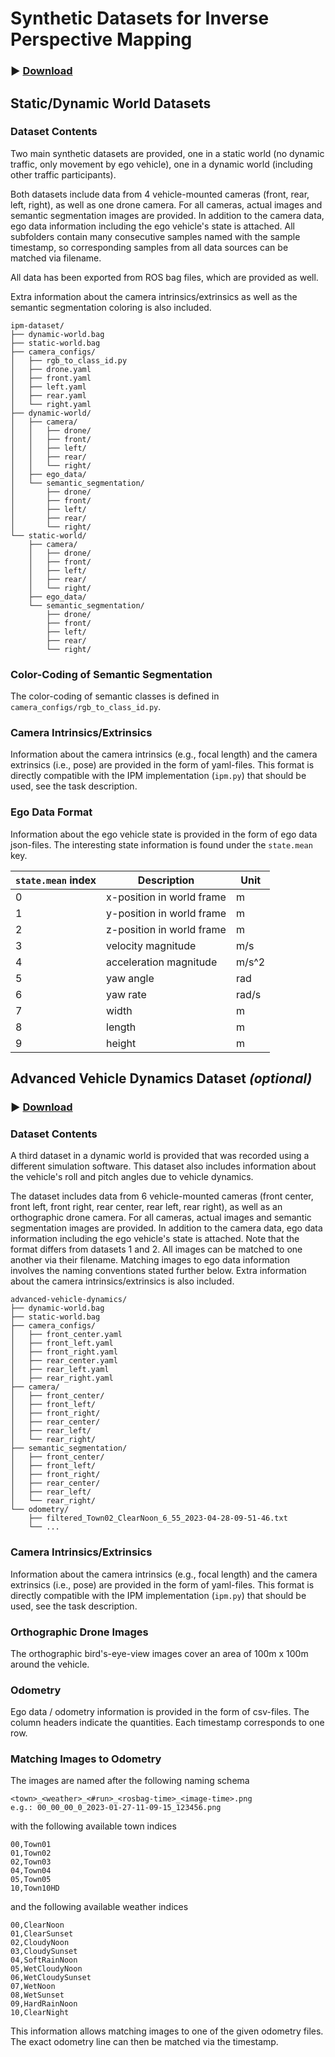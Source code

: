 # Synthetic Datasets for Inverse Perspective Mapping

### :arrow_forward: [Download](https://rwth-aachen.sciebo.de/s/fbC6sBbs4W06b96)

## Static/Dynamic World Datasets

### Dataset Contents

Two main synthetic datasets are provided, one in a static world (no dynamic traffic, only movement by ego vehicle), one in a dynamic world (including other traffic participants).

Both datasets include data from 4 vehicle-mounted cameras (front, rear, left, right), as well as one drone camera.
For all cameras, actual images and semantic segmentation images are provided.
In addition to the camera data, ego data information including the ego vehicle's state is attached.
All subfolders contain many consecutive samples named with the sample timestamp, so corresponding samples from all data sources can be matched via filename.

All data has been exported from ROS bag files, which are provided as well.

Extra information about the camera intrinsics/extrinsics as well as the semantic segmentation coloring is also included.

```
ipm-dataset/
├── dynamic-world.bag
├── static-world.bag
├── camera_configs/
│   ├── rgb_to_class_id.py
│   ├── drone.yaml
│   ├── front.yaml
│   ├── left.yaml
│   ├── rear.yaml
│   └── right.yaml
├── dynamic-world/
│   ├── camera/
│   │   ├── drone/
│   │   ├── front/
│   │   ├── left/
│   │   ├── rear/
│   │   └── right/
│   ├── ego_data/
│   └── semantic_segmentation/
│       ├── drone/
│       ├── front/
│       ├── left/
│       ├── rear/
│       └── right/
└── static-world/
    ├── camera/
    │   ├── drone/
    │   ├── front/
    │   ├── left/
    │   ├── rear/
    │   └── right/
    ├── ego_data/
    └── semantic_segmentation/
        ├── drone/
        ├── front/
        ├── left/
        ├── rear/
        └── right/
```

### Color-Coding of Semantic Segmentation

The color-coding of semantic classes is defined in `camera_configs/rgb_to_class_id.py`.

### Camera Intrinsics/Extrinsics

Information about the camera intrinsics (e.g., focal length) and the camera extrinsics (i.e., pose) are provided in the form of yaml-files.
This format is directly compatible with the IPM implementation (`ipm.py`) that should be used, see the task description.

### Ego Data Format

Information about the ego vehicle state is provided in the form of ego data json-files.
The interesting state information is found under the `state.mean` key.

| `state.mean` index | Description | Unit |
| --- | --- | --- |
| 0 | x-position in world frame | m |
| 1 | y-position in world frame | m |
| 2 | z-position in world frame | m |
| 3 | velocity magnitude | m/s |
| 4 | acceleration magnitude | m/s^2 |
| 5 | yaw angle | rad |
| 6 | yaw rate | rad/s |
| 7 | width | m |
| 8 | length | m |
| 9 | height | m |

## Advanced Vehicle Dynamics Dataset *(optional)*

### :arrow_forward: [Download](https://rwth-aachen.sciebo.de/s/fbC6sBbs4W06b96)

### Dataset Contents

A third dataset in a dynamic world is provided that was recorded using a different simulation software. This dataset also includes information about the vehicle's roll and pitch angles due to vehicle dynamics.

The dataset includes data from 6 vehicle-mounted cameras (front center, front left, front right, rear center, rear left, rear right), as well as an orthographic drone camera.
For all cameras, actual images and semantic segmentation images are provided.
In addition to the camera data, ego data information including the ego vehicle's state is attached. Note that the format differs from datasets 1 and 2.
All images can be matched to one another via their filename. Matching images to ego data information involves the naming conventions stated further below.
Extra information about the camera intrinsics/extrinsics is also included.

```
advanced-vehicle-dynamics/
├── dynamic-world.bag
├── static-world.bag
├── camera_configs/
│   ├── front_center.yaml
│   ├── front_left.yaml
│   ├── front_right.yaml
│   ├── rear_center.yaml
│   ├── rear_left.yaml
│   ├── rear_right.yaml
├── camera/
│   ├── front_center/
│   ├── front_left/
│   ├── front_right/
│   ├── rear_center/
│   ├── rear_left/
│   └── rear_right/
├── semantic_segmentation/
│   ├── front_center/
│   ├── front_left/
│   ├── front_right/
│   ├── rear_center/
│   ├── rear_left/
│   └── rear_right/
└── odometry/
    ├── filtered_Town02_ClearNoon_6_55_2023-04-28-09-51-46.txt
    └── ...
```

### Camera Intrinsics/Extrinsics

Information about the camera intrinsics (e.g., focal length) and the camera extrinsics (i.e., pose) are provided in the form of yaml-files.
This format is directly compatible with the IPM implementation (`ipm.py`) that should be used, see the task description.

### Orthographic Drone Images

The orthographic bird's-eye-view images cover an area of 100m x 100m around the vehicle.

### Odometry

Ego data / odometry information is provided in the form of csv-files. The column headers indicate the quantities. Each timestamp corresponds to one row.

### Matching Images to Odometry

The images are named after the following naming schema

```
<town>_<weather>_<#run>_<rosbag-time>_<image-time>.png
e.g.: 00_00_00_0_2023-01-27-11-09-15_123456.png
```

with the following available town indices

```
00,Town01
01,Town02
02,Town03
04,Town04
05,Town05
10,Town10HD
```

and the following available weather indices

```
00,ClearNoon
01,ClearSunset
02,CloudyNoon
03,CloudySunset
04,SoftRainNoon
05,WetCloudyNoon
06,WetCloudySunset
07,WetNoon
08,WetSunset
09,HardRainNoon
10,ClearNight
```

This information allows matching images to one of the given odometry files. The exact odometry line can then be matched via the timestamp.
